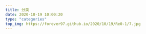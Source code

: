 ```yaml
---
title: 分类
date: 2020-10-19 10:00:20
type: "categories"
top_img: https://forever97.github.io/2020/10/19/Re0-1/7.jpg
---
```

